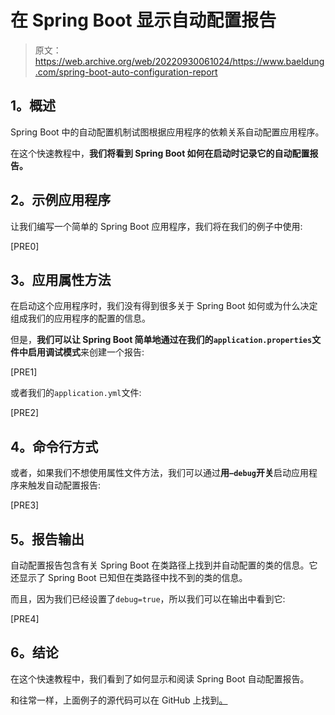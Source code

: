 # 在 Spring Boot 显示自动配置报告

> 原文：<https://web.archive.org/web/20220930061024/https://www.baeldung.com/spring-boot-auto-configuration-report>

## **1。概述**

Spring Boot 中的自动配置机制试图根据应用程序的依赖关系自动配置应用程序。

在这个快速教程中，**我们将看到 Spring Boot 如何在启动时记录它的自动配置报告。**

## **2。示例应用程序**

让我们编写一个简单的 Spring Boot 应用程序，我们将在我们的例子中使用:

[PRE0]

## **3。应用属性方法**

在启动这个应用程序时，我们没有得到很多关于 Spring Boot 如何或为什么决定组成我们的应用程序的配置的信息。

但是，**我们可以让 Spring Boot 简单地通过在我们的`application.properties`文件中启用调试模式**来创建一个报告:

[PRE1]

或者我们的`application.yml`文件:

[PRE2]

## **4。命令行方式**

或者，如果我们不想使用属性文件方法，我们可以通过**用`–debug`开关**启动应用程序来触发自动配置报告:

[PRE3]

## **5。报告输出**

自动配置报告包含有关 Spring Boot 在类路径上找到并自动配置的类的信息。它还显示了 Spring Boot 已知但在类路径中找不到的类的信息。

而且，因为我们已经设置了`debug=true`，所以我们可以在输出中看到它:

[PRE4]

## **6。结论**

在这个快速教程中，我们看到了如何显示和阅读 Spring Boot 自动配置报告。

和往常一样，上面例子的源代码可以在 GitHub 上找到[。](https://web.archive.org/web/20220728232403/https://github.com/eugenp/tutorials/tree/master/spring-boot-modules/spring-boot-autoconfiguration)